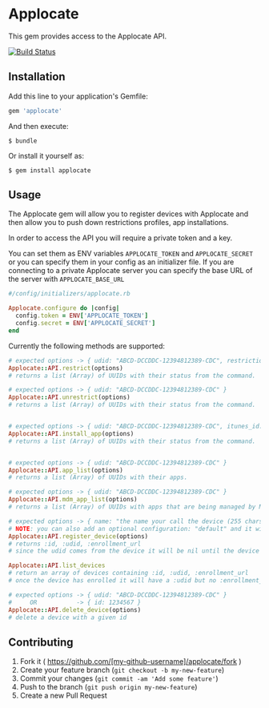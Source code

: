 # Applocate

This gem provides access to the Applocate API.

[![Build Status](https://travis-ci.org/aai/applocate.svg?branch=master)](https://travis-ci.org/aai/applocate)

## Installation

Add this line to your application's Gemfile:

```ruby
gem 'applocate'
```

And then execute:

    $ bundle

Or install it yourself as:

    $ gem install applocate

## Usage

The Applocate gem will allow you to register devices with Applocate and then allow you to
push down restrictions profiles, app installations.

In order to access the API you will require a private token and a key.

You can set them as ENV variables ```APPLOCATE_TOKEN``` and ```APPLOCATE_SECRET``` or you can specify them in your
config as an initializer file. If you are connecting to a private Applocate server you can specify the base URL of
the server with ```APPLOCATE_BASE_URL```

```ruby
#/config/initializers/applocate.rb

Applocate.configure do |config|
  config.token = ENV['APPLOCATE_TOKEN']
  config.secret = ENV['APPLOCATE_SECRET']
end
```

Currently the following methods are supported:

```ruby
# expected options -> { udid: "ABCD-DCCDDC-12394812389-CDC", restrictions: {"allowSafari" => false} }
Applocate::API.restrict(options)
# returns a list (Array) of UUIDs with their status from the command.

# expected options -> { udid: "ABCD-DCCDDC-12394812389-CDC" }
Applocate::API.unrestrict(options)
# returns a list (Array) of UUIDs with their status from the command.


# expected options -> { udid: "ABCD-DCCDDC-12394812389-CDC", itunes_id: "003274092" }
Applocate::API.install_app(options)
# returns a list (Array) of UUIDs with their status from the command.


# expected options -> { udid: "ABCD-DCCDDC-12394812389-CDC" }
Applocate::API.app_list(options)
# returns a list (Array) of UUIDs with their apps.

# expected options -> { udid: "ABCD-DCCDDC-12394812389-CDC" }
Applocate::API.mdm_app_list(options)
# returns a list (Array) of UUIDs with apps that are being managed by MDM.

# expected options -> { name: "the name your call the device (255 chars)", identifier: "INTERNAL_CORP_ID_UPTO_255CHAR" }
# NOTE: you can also add an optional configuration: "default" and it will apply a named configuration that matches.
Applocate::API.register_device(options)
# returns :id, :udid, :enrollment_url
# since the udid comes from the device it will be nil until the device enrolls

Applocate::API.list_devices
# return an array of devices containing :id, :udid, :enrollment_url
# once the device has enrolled it will have a :udid but no :enrollment_url

# expected options -> { udid: "ABCD-DCCDDC-12394812389-CDC" }
#     OR           -> { id: 1234567 }
Applocate::API.delete_device(options)
# delete a device with a given id

```

## Contributing

1. Fork it ( https://github.com/[my-github-username]/applocate/fork )
2. Create your feature branch (`git checkout -b my-new-feature`)
3. Commit your changes (`git commit -am 'Add some feature'`)
4. Push to the branch (`git push origin my-new-feature`)
5. Create a new Pull Request
